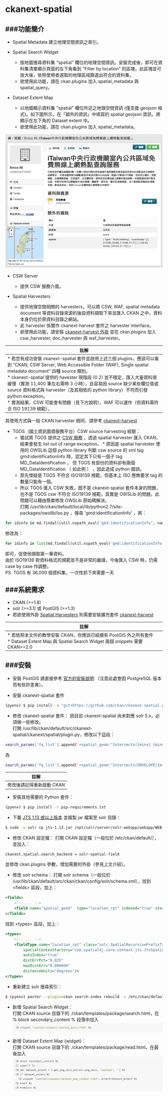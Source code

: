 # ckanext-spatial

<script type="text/javascript" src="../js/general.js"></script>

###功能簡介
---
* Spatial Metadata
建立地理空間資訊之索引。

* Spatial Search Widget
    * 按地圖搜尋資料集 “spatial” 欄位的地理空間資訊。安裝完成後，即可在資料集清單顯示頁面的左下角看到 “Filter by location” 的區塊，此區塊並可放大後，依照使用者選取的地理區域篩選出符合的資料集。
    * 欲使用此功能，請在 ckan.plugins 加入 spatial_metadata 與 spatial_query。

* Dataset Extent Map
    * 以地圖顯示資料集 “spatial” 欄位所述之地理空間資訊 (僅支援 geojson 格式)。如下圖所示，在「額外的資訊」中填寫的 spatial geojson 資訊，將顯示在左下角的 Dataset extent 中。
    * 欲使用此功能，請在 ckan.plugins 加入 spatial_metadata。

![](../images/extentMap.png)

* CSW Server
    * 提供 CSW 服務介面。

* Spatial Harvesters
    * 提供地理空間相關的 harvesters，可以將 CSW, WAF, spatial metadata document 等資料目錄來源的後設資料擷取下來並匯入 CKAN 之中，資料本身仍位於原資料目錄之網站。
    * 此 harvester 係實作 ckanext-harvest 套件之 harvester interface。
    * 欲使用此功能，請安裝 [ckanext-harvest 外掛](https://github.com/okfn/ckanext-harvest) 並在 ckan.plugins 加入 csw_harvester, doc_harvester 與 waf_harvester。

| 註解 |
| -- |
| \* 若您有成功安裝 ckanext-spatial 套件並啟用上述三個 plugins，應該可以看到 “CKAN, CSW Server, Web Accessible Folder (WAF), Single spatial metadata document” 四種 source 類別。<br> \* ckanext-spatial 提供的 havester 現階段 (0.2) 並不穩定，匯入大量資料很緩慢（實測 11,400 筆左右需時 3 小時），且容易因 source 缺少某些欄位值或 source 資料格式與 harvester（及其相依的 python library）不符而引發 python exception。<br> \* 實測結果，CSW 可能會有問題（見下方說明）、WAF 可以運作（但資料需符合 ISO 19139 規範）。 |


其使用方式與一般 CKAN harvester 相同，請參考 [ckanext-harvest](http://jkwpro.no-ip.info:8080/ckan2/index.html#document-ckanext-harvest)
* TGOS（國土資訊圖資服務平台）CSW source harvesting 經驗：
    * 嘗試將 TGOS 提供之 [CSW 服務](http://tgos.nat.gov.tw/tgos/Web/TGOS_Home.aspx) ，透過 spatial harvester 匯入 CKAN，結果會發生 list out of range exception。
    \* 原因是 spatial harvester 使用的 OWSLib 這個 python library 判斷 csw source 的 xml tag gmd:identificationInfo 時，認定其下只有一個子 tag MD_DataIdentification ， 但 TGOS 有部份的資料卻有兩個 MD_DataIdentification （ 如此例 ） ，因此造成 python 錯誤。
    * 原先懷疑是 TGOS 不符合 ISO19139 規範，但基本上 ISO 應無要求 tag 的數量只能有一個。
    * 所以 TGOS 匯入 CSW 失敗，既不是 ckanext-spatial 套件本身的問題，也不是 TGOS csw 不符合 ISO19139 規範，其實是 OWSLib 的問題。此問題可以藉由簡單修改 OWSLib 原始碼解決。<br>
打開 /usr/lib/ckan/default/local/lib/python2.7/site-packages/owslib/iso.py ，搜尋 'gmd:identificationInfo' ，將：
```Python
for idinfo in md.findall(util.nspath_eval('gmd:identificationInfo', namespaces)):
```
修改為：
```Python
for idinfo in list(md.findall(util.nspath_eval('gmd:identificationInfo', namespaces)))[0]:
```
即可，促使他擷取第一筆資料。<br>
由於 ISO19139 對資料格式的規範並不是非常的嚴謹，今後匯入 CSW 時，仍需 case by case 作調整。<br>
PS. TGOS 有 36,000 個資料集，一次性抓下來需要一天

###系統需求
---
* CKAN (>=1.8)
* solr (>=3.1) 或 PostGIS (>=1.3)
* 若欲使用外掛 [Spatial Harvesters](http://jkwpro.no-ip.info:8080/ckan2/index.html#spatial-harvesters) 則需要安裝擴充套件 [ckanext-harvest](http://jkwpro.no-ip.info:8080/ckan2/index.html#ckanext-harvest)

| 註解 |
| -- |
| \* 若依照本文件的教學安裝 CKAN，你應該已經擁有 PostGIS 外之所有套件<br> \* Dataset Extent Map 與 Spatial Search Widget 兩個 snippets 需要 CKAN>=2.0 |

###安裝
---
* 安裝 PostGIS
請直接參考 [官方的安裝說明](http://docs.ckan.org/projects/ckanext-spatial/en/latest/install.html#install-postgis-and-system-packages) （注意此處會因 PostgreSQL 版本而有些許差異）。

* 安裝 ckanext-spatial 套件
```Bash
(pyenv) $ pip install -e "git+https://github.com/ckan/ckanext-spatial.git#egg=ckanext-spatial"
```

* 修改 ckanext-spatial 套件：
因目前 ckanext-spatial 尚未對應 solr 5.x，必須做一些修改。<br>
打開 /usr/lib/ckan/default/src/ckanext-spatial/ckanext/spatial/plugin.py，修改以下這段：<br>
```Bash
search_params['fq_list'].append('+spatial_geom:"Intersects({minx} {miny} {maxx} {maxy})"'.format(minx=bbox['minx'],miny=bbox['miny'],maxx=bbox['maxx'],maxy=bbox['maxy']))
```
為
```Bash
search_params['fq_list'].append('+spatial_geom:"Intersects(ENVELOPE({minx}, {maxx}, {maxy}, {miny}))"'.format(minx=bbox['minx'],miny=bbox['miny'],maxx=bbox['maxx'],maxy=bbox['maxy']))
```

| 註解 |
| -- |
| 修改後請記得重新啟動 CKAN |

* 安裝其他需要的 Python 套件：
```Bash
(pyenv) $ pip install -r pip-requirements.txt
```

* 下載 [JTS 1.13 或以上版本](http://search.maven.org/#search%7Cgav%7C1%7Cg%3A%22com.vividsolutions%22%20AND%20a%3A%22jts%22) 並複製 jar 檔案至 solr 目錄：
```Bash
$ sudo -u solr cp jts-1.13.jar /opt/solr/server/solr-webapp/webapp/WEB-INF/lib/.
```

* 修改 CKAN 設定檔：
打開 CKAN 設定檔（一般位於 /etc/ckan/default/），並加入：<br>
```Bash
ckanext.spatial.search_backend = solr-spatial-field
```
並修改 ckan.plugins 參數，增加需要的外掛（參見上文介紹）。

* 修改 solr schema：
打開 solr schema（一般位於 /usr/lib/ckan/default/src/ckan/ckan/config/solr/schema.xml），找到 &lt;fields&gt; 區段，加上：
```xml
<fields>
    <!-- ... -->
    <field name="spatial_geom"  type="location_rpt" indexed="true" stored="true" multiValued="true"/>
</fields>
```
找到 &lt;types&gt; 區段，加上：
```xml
<types>
    <!-- ... -->
    <fieldType name="location_rpt" class="solr.SpatialRecursivePrefixTreeFieldType"
        spatialContextFactory="com.spatial4j.core.context.jts.JtsSpatialContextFactory"
        autoIndex="true"
        distErrPct="0.025"
        maxDistErr="0.000009"
        distanceUnits="degrees"/>
</types>
```

* 重新建立 solr 搜尋索引：
```Bash
$ (pyenv) paster --plugin=ckan search-index rebuild -c /etc/ckan/default/development.ini
```

* 新增 Spatial Search Widget：<br>
打開 CKAN source 目錄下的 ./ckan/templates/package/search.html，在 % block secondary_content % 段落中加入<br>
![](spatial_query.png)

* 新增 Dataset Extent Map (widget)：<br>
打開 CKAN source 目錄下的 ./ckan/templates/package/read.html，在最後加入<br>
![](read_htmlpng.png)





